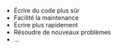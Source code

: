 
* Écrire du code plus sûr
* Facilité la maintenance
* Écrire plus rapidement
* Résoudre de nouveaux problèmes
* ...